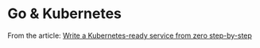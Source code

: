 # Go & Kubernetes

From the article: [Write a Kubernetes-ready service from zero step-by-step](https://blog.gopheracademy.com/advent-2017/kubernetes-ready-service/)


